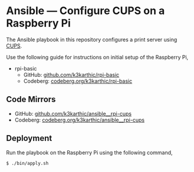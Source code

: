 # Ansible — Configure CUPS on a Raspberry Pi

The Ansible playbook in this repository configures a print server using [CUPS](https://www.cups.org/).

Use the following guide for instructions on initial setup of the Raspberry Pi,
* rpi-basic
	* GitHub: [github.com/k3karthic/rpi-basic](https://github.com/k3karthic/rpi-basic)
	* Codeberg: [codeberg.org/k3karthic/rpi-basic](https://codeberg.org/k3karthic/rpi-basic)

## Code Mirrors

* GitHub: [github.com/k3karthic/ansible__rpi-cups](https://github.com/k3karthic/ansible__rpi-cups/)
* Codeberg: [codeberg.org/k3karthic/ansible__rpi-cups](https://codeberg.org/k3karthic/ansible__rpi-cups/)

## Deployment

Run the playbook on the Raspberry Pi using the following command,
```
$ ./bin/apply.sh
```
